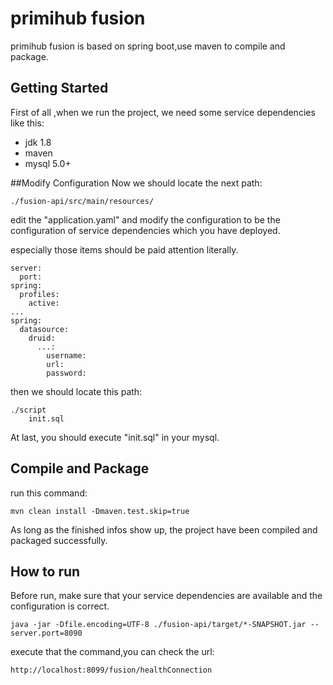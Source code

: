 # primihub fusion
primihub fusion is based on spring boot,use maven to compile and package.
## Getting Started
First of all ,when we run the project, we need some service dependencies like this:
- jdk 1.8
- maven
- mysql 5.0+


##Modify Configuration
Now we should locate the next path:

    ./fusion-api/src/main/resources/

edit the "application.yaml" and modify the configuration to be the configuration of service dependencies which you have deployed.

especially those items should be paid attention literally.

    server:
      port: 
    spring:
      profiles:
        active: 
    ...
    spring:
      datasource:
        druid:
          ...:
            username: 
            url: 
            password: 

then we should locate this path:

    ./script
        init.sql


At last, you should execute "init.sql" in your mysql.

## Compile and Package
run this command:

    mvn clean install -Dmaven.test.skip=true 

As long as the finished infos show up, the project have been compiled and packaged successfully.

## How to run
Before run, make sure that your service dependencies are available and the configuration is correct.

    java -jar -Dfile.encoding=UTF-8 ./fusion-api/target/*-SNAPSHOT.jar --server.port=8090

execute that the command,you can check the url:
    
    http://localhost:8099/fusion/healthConnection
